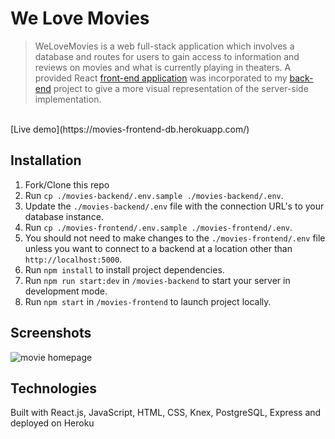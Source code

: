 # We Love Movies

>WeLoveMovies is a web full-stack application which involves a database and routes for users to gain access to information and reviews on movies and what is currently playing in theaters. 
A provided React [front-end application](https://github.com/Thinkful-Ed/starter-movie-front-end) was incorporated to my [back-end](https://github.com/dantebhang/WeLoveMovies-backend) project to give a more visual representation of the server-side implementation.  <br>
<br>
[Live demo](https://movies-frontend-db.herokuapp.com/)

## Installation 
1. Fork/Clone this repo
2. Run `cp ./movies-backend/.env.sample ./movies-backend/.env`.
3. Update the `./movies-backend/.env` file with the connection URL's to your database instance.
4. Run `cp ./movies-frontend/.env.sample ./movies-frontend/.env`.
5. You should not need to make changes to the `./movies-frontend/.env` file unless you want to connect to a backend at a location other than `http://localhost:5000`.
6. Run `npm install` to install project dependencies.
7. Run `npm run start:dev` in `/movies-backend` to start your server in development mode.
8. Run `npm start` in `/movies-frontend` to launch project locally.

## Screenshots

![movie homepage](https://images.ctfassets.net/c7lxnbtvvcxm/3xzgFVIxgNM4H53CsJkKJa/64c51046aa810105e3ef4af77867a6f7/WeLoveMovies.png)

## Technologies

Built with React.js, JavaScript, HTML, CSS, Knex, PostgreSQL, Express and deployed on Heroku
